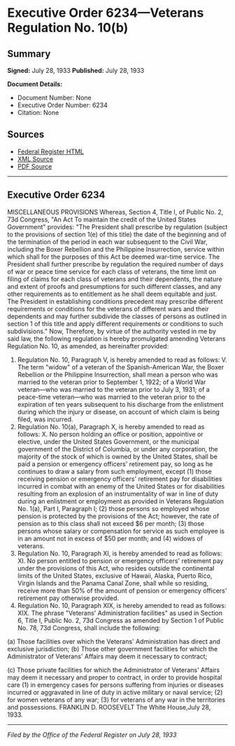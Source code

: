 # Executive Order 6234—Veterans Regulation No. 10(b)

## Summary

**Signed:** July 28, 1933
**Published:** July 28, 1933

**Document Details:**
- Document Number: None
- Executive Order Number: 6234
- Citation: None

## Sources
- [Federal Register HTML](https://www.presidency.ucsb.edu/documents/executive-order-6234-veterans-regulation-no-10b)
- [XML Source](None)
- [PDF Source](None)

---

## Executive Order 6234

MISCELLANEOUS PROVISIONS
Whereas, Section 4, Title I, of Public No. 2, 73d Congress, "An Act To maintain the credit of the United States Government" provides:
"The President shall prescribe by regulation (subject to the provisions of section 1(e) of this title) the date of the beginning and of the termination of the period in each war subsequent to the Civil War, including the Boxer Rebellion and the Philippine Insurrection, service within which shall for the purposes of this Act be deemed war-time service. The President shall further prescribe by regulation the required number of days of war or peace time service for each class of veterans, the time limit on filing of claims for each class of veterans and their dependents, the nature and extent of proofs and presumptions for such different classes, and any other requirements as to entitlement as he shall deem equitable and just. The President in establishing conditions precedent may prescribe different requirements or conditions for the veterans of different wars and their dependents and may further subdivide the classes of persons as outlined in section 1 of this title and apply different requirements or conditions to such subdivisions."
Now, Therefore, by virtue of the authority vested in me by said law, the following regulation is hereby promulgated amending Veterans Regulation No. 10, as amended, as hereinafter provided:
1. Regulation No. 10, Paragraph V, is hereby amended to read as follows:
V. The term "widow" of a veteran of the Spanish-American War, the Boxer Rebellion or the Philippine Insurrection, shall mean a person who was married to the veteran prior to September 1, 1922; of a World War veteran—who was married to the veteran prior to July 3, 1931; of a peace-time veteran—who was married to the veteran prior to the expiration of ten years subsequent to his discharge from the enlistment during which the injury or disease, on account of which claim is being filed, was incurred.
2. Regulation No. 10(a), Paragraph X, is hereby amended to read as follows:
X. No person holding an office or position, appointive or elective, under the United States Government, or the municipal government of the District of Columbia, or under any corporation, the majority of the stock of which is owned by the United States, shall be paid a pension or emergency officers' retirement pay, so long as he continues to draw a salary from such employment, except (1) those receiving pension or emergency officers' retirement pay for disabilities incurred in combat with an enemy of the United States or for disabilities resulting from an explosion of an instrumentality of war in line of duty during an enlistment or employment as provided in Veterans Regulation No. 1(a), Part I, Paragraph I; (2) those persons so employed whose pension is protected by the provisions of the Act; however, the rate of pension as to this class shall not exceed $6 per month; (3) those persons whose salary or compensation for service as such employee is in an amount not in excess of $50 per month; and (4) widows of veterans.
3. Regulation No. 10, Paragraph XI, is hereby amended to read as follows:
XI. No person entitled to pension or emergency officers' retirement pay under the provisions of this Act, who resides outside the continental limits of the United States, exclusive of Hawaii, Alaska, Puerto Rico, Virgin Islands and the Panama Canal Zone, shall while so residing, receive more than 50% of the amount of pension or emergency officers' retirement pay otherwise provided.
4. Regulation No. 10, Paragraph XIX, is hereby amended to read as follows:
XIX. The phrase "Veterans' Administration facilities" as used in Section 6, Title I, Public No. 2, 73d Congress as amended by Section 1 of Public No. 78, 73d Congress, shall include the following:

(a) Those facilities over which the Veterans' Administration has direct and exclusive jurisdiction;
(b) Those other government facilities for which the Administrator of Veterans' Affairs may deem it necessary to contract;

(c) Those private facilities for which the Administrator of Veterans' Affairs may deem it necessary and proper to contract, in order to provide hospital care (1) in emergency cases for persons suffering from injuries or diseases incurred or aggravated in line of duty in active military or naval service; (2) for women veterans of any war; (3) for veterans of any war in the territories and possessions.
FRANKLIN D. ROOSEVELT
The White House,July 28, 1933.

---

*Filed by the Office of the Federal Register on July 28, 1933*
